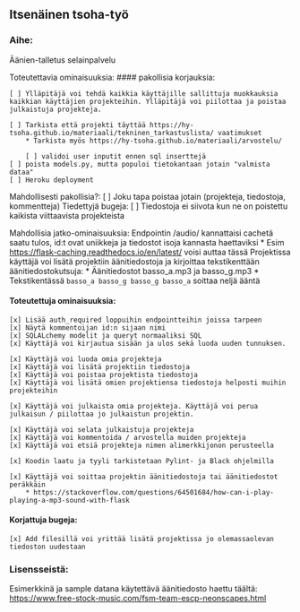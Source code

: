 ## Itsenäinen tsoha-työ

### Aihe:

Äänien-talletus selainpalvelu

Toteutettavia ominaisuuksia:
	#### pakollisia korjauksia:

	[ ] Ylläpitäjä voi tehdä kaikkia käyttäjille sallittuja muokkauksia kaikkian käyttäjien projekteihin. Ylläpitäjä voi piilottaa ja poistaa julkaistuja projekteja.

	[ ] Tarkista että projekti täyttää https://hy-tsoha.github.io/materiaali/tekninen_tarkastuslista/ vaatimukset
		* Tarkista myös https://hy-tsoha.github.io/materiaali/arvostelu/

		[ ] validoi user inputit ennen sql inserttejä
	[ ] poista models.py, mutta populoi tietokantaan jotain "valmista dataa"
	[ ] Heroku deployment


Mahdollisesti pakollisia?:
	[ ] Joku tapa poistaa jotain (projekteja, tiedostoja, kommentteja)
Tiedettyjä bugeja:
	[ ] Tiedostoja ei siivota kun ne on poistettu kaikista viittaavista projekteista


Mahdollisia jatko-ominaisuuksia:
	Endpointin /audio/<id> kannattaisi cachetä saatu tulos, id:t ovat uniikkeja ja tiedostot isoja kannasta haettaviksi 
		* Esim https://flask-caching.readthedocs.io/en/latest/ voisi auttaa tässä
	Projektissa käyttäjä voi lisätä projektiin äänitiedostoja ja kirjoittaa tekstikenttään äänitiedostokutsuja:
		* Äänitiedostot basso_a.mp3 ja basso_g.mp3
		* Tekstikentässä `basso_a basso_g basso_g basso_a` soittaa neljä ääntä

#### Toteutettuja ominaisuuksia:
	[x] Lisää auth_required loppuihin endpointteihin joissa tarpeen
	[x] Näytä kommentoijan id:n sijaan nimi
	[x] SQLALchemy modelit ja queryt normaaliksi SQL
	[x] Käyttäjä voi kirjautua sisään ja ulos sekä luoda uuden tunnuksen.
	
	[x] Käyttäjä voi luoda omia projekteja
	[x] Käyttäjä voi lisätä projektiin tiedostoja
	[x] Käyttäjä voi poistaa projektista tiedostoja
	[x] Käyttäjä voi lisätä omien projektiensa tiedostoja helposti muihin projekteihin
	
	[x] Käyttäjä voi julkaista omia projekteja. Käyttäjä voi perua julkaisun / piilottaa jo julkaistun projektin.

	[x] Käyttäjä voi selata julkaistuja projekteja
	[x] Käyttäjä voi kommentoida / arvostella muiden projekteja
	[x] Käyttäjä voi etsiä projekteja nimen alimerkkijonon perusteella

	[x] Koodin laatu ja tyyli tarkistetaan Pylint- ja Black ohjelmilla

	[x] Käyttäjä voi soittaa projektin äänitiedostoja tai äänitiedostot peräkkäin
		* https://stackoverflow.com/questions/64501684/how-can-i-play-playing-a-mp3-sound-with-flask

#### Korjattuja bugeja:
	[x] Add filesillä voi yrittää lisätä projektissa jo olemassaolevan tiedoston uudestaan


### Lisensseistä:

Esimerkkinä ja sample datana käytettävä äänitiedosto haettu täältä: https://www.free-stock-music.com/fsm-team-escp-neonscapes.html
